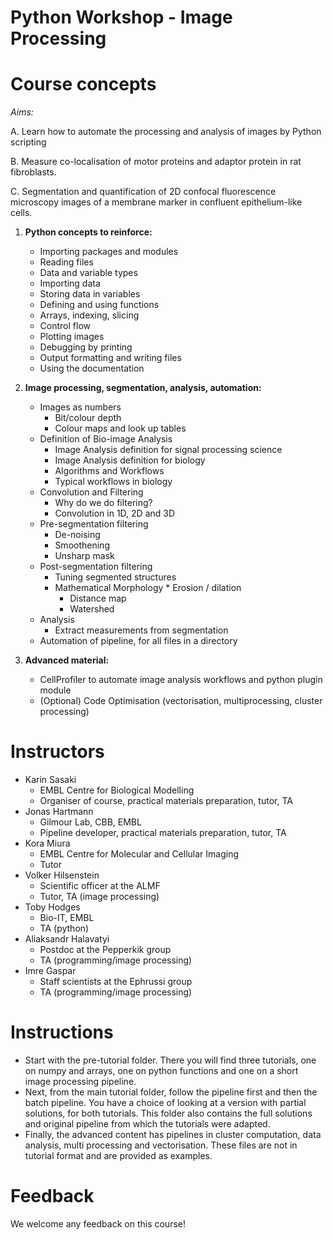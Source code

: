 Python Workshop - Image Processing
===================================


# Course concepts

*Aims:*
A. Learn how to automate the processing and analysis of images by Python scripting
B. Measure co-localisation of motor proteins and adaptor protein in rat fibroblasts.
C. Segmentation and quantification of 2D confocal fluorescence microscopy images of a membranemarker in confluent epithelium-like cells.

1. **Python concepts to reinforce:**
	* Importing packages and modules
	* Reading files
	* Data and variable types
	* Importing data
	* Storing data in variables
	* Defining and using functions
	* Arrays, indexing, slicing
	* Control flow
	* Plotting images
	* Debugging by printing
	* Output formatting and writing files
	* Using the documentation


2. **Image processing, segmentation, analysis, automation:**	* Images as numbers		* Bit/colour depth		* Colour maps and look up tables 
	* Definition of Bio-image Analysis		* Image Analysis definition for signal processing science 
		* Image Analysis definition for biology		* Algorithms and Workflows		* Typical workflows in biology	* Convolution and Filtering		* Why do we do filtering?		* Convolution in 1D, 2D and 3D 
	* Pre-segmentation filtering		* De-noising		* Smoothening 
		* Unsharp mask	* Post-segmentation filtering		* Tuning segmented structures		* Mathematical Morphology * Erosion / dilation			* Distance map 
			* Watershed	* Analysis		* Extract measurements from segmentation	* Automation of pipeline, for all files in a directory

3. **Advanced material:**
	* CellProfiler to automate image analysis workflows and python plugin module	* (Optional) Code Optimisation (vectorisation, multiprocessing, cluster processing)

		

# Instructors
- Karin Sasaki
    - EMBL Centre for Biological Modelling
    - Organiser of course, practical materials preparation, tutor, TA
- Jonas Hartmann
    - Gilmour Lab, CBB, EMBL
    - Pipeline developer, practical materials preparation, tutor, TA
- Kora Miura
    - EMBL Centre for Molecular and Cellular Imaging
    - Tutor
- Volker Hilsenstein
    - Scientific officer at the ALMF
    - Tutor, TA (image processing)
- Toby Hodges
    - Bio-IT, EMBL
    - TA (python)
- Aliaksandr Halavatyi
    - Postdoc at the Pepperkik group
    - TA (programming/image processing)
- Imre Gaspar
    - Staff scientists at the Ephrussi group
    - TA (programming/image processing)


# Instructions
- Start with the pre-tutorial folder. There you will find three tutorials, one on numpy and arrays, one on python functions and one on a short image processing pipeline.
- Next, from the main tutorial folder, follow the pipeline first and then the batch pipeline. You have a choice of looking at a version with partial solutions, for both tutorials. This folder also contains the full solutions and original pipeline from which the tutorials were adapted.
- Finally, the advanced content has pipelines in cluster computation, data analysis, multi processing and vectorisation. These files are not in tutorial format and are provided as examples.


# Feedback 
We welcome any feedback on this course! 